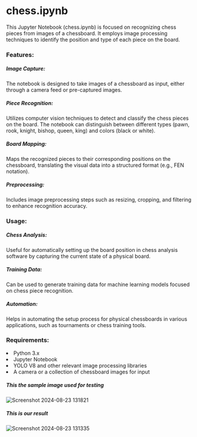 <h1>chess.ipynb</h1>
This Jupyter Notebook (chess.ipynb) is focused on recognizing chess pieces from images of a chessboard. It employs image processing techniques to identify the position and type of each piece on the board.

<h3>Features:</h3>
<h5>Image Capture:</h5> The notebook is designed to take images of a chessboard as input, either through a camera feed or pre-captured images.
<h5>Piece Recognition:</h5> Utilizes computer vision techniques to detect and classify the chess pieces on the board. The notebook can distinguish between different types (pawn, rook, knight, bishop, queen, king) and colors (black or white).
<h5>Board Mapping:</h5> Maps the recognized pieces to their corresponding positions on the chessboard, translating the visual data into a structured format (e.g., FEN notation).
<h5>Preprocessing:</h5> Includes image preprocessing steps such as resizing, cropping, and filtering to enhance recognition accuracy.

<h3>Usage:</h3>
<h5>Chess Analysis:</h5> Useful for automatically setting up the board position in chess analysis software by capturing the current state of a physical board.
<h5>Training Data:</h5> Can be used to generate training data for machine learning models focused on chess piece recognition.
<h5>Automation:</h5> Helps in automating the setup process for physical chessboards in various applications, such as tournaments or chess training tools.

<h3>Requirements:</h3>
<li>Python 3.x</li>
<li>Jupyter Notebook</li>
<li>YOLO V8 and other relevant image processing libraries</li>
<li>A camera or a collection of chessboard images for input</li>

<h5>This the sample image used for testing</h5>

![Screenshot 2024-08-23 131821](https://github.com/user-attachments/assets/2f2bce25-fec5-4dd0-a479-f49e66ce09dc)



<h5>This is our result</h5>

![Screenshot 2024-08-23 131335](https://github.com/user-attachments/assets/defded8e-25ad-4148-9e2c-847deae57efb)
